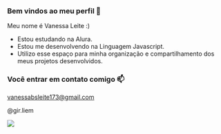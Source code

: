 ### Bem vindos ao meu perfil 🌸

Meu nome é Vanessa Leite :)

- Estou estudando na Alura.
- Estou me desenvolvendo na Linguagem Javascript.
- Utilizo esse espaço para minha organização e compartilhamento dos meus projetos desenvolvidos.

### Você entrar em contato comigo 📫

vanessabsleite173@gmail.com 

@gir.liem

![](https://media1.tenor.com/m/4uKKrj5fSPAAAAAC/hello-anxiety.gif)

